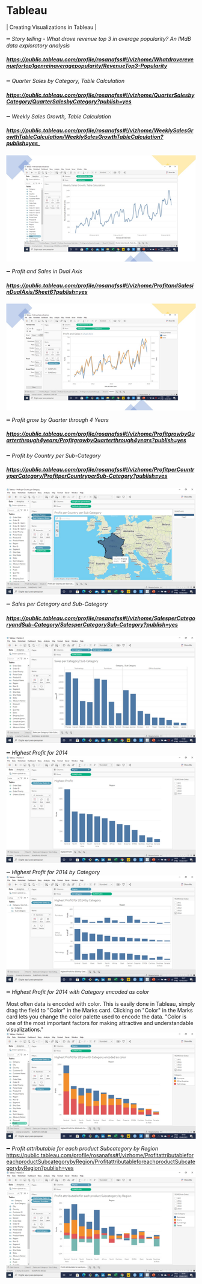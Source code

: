 # Tableau

| Creating Visualizations in Tableau  |

:heavy_minus_sign:  _Story telling - What drove revenue top 3 in average popularity? An IMdB data exploratory analysis_
##### https://public.tableau.com/profile/rosanafss#!/vizhome/Whatdroverevenuefortop1genreinaveragepopularity/RevenueTop3-Popularity


:heavy_minus_sign:  _Quarter Sales by Category, Table Calculation_
##### https://public.tableau.com/profile/rosanafss#!/vizhome/QuarterSalesbyCategory/QuarterSalesbyCategory?publish=yes


:heavy_minus_sign:  _Weekly Sales Growth, Table Calculation_
##### https://public.tableau.com/profile/rosanafss#!/vizhome/WeeklySalesGrowthTableCalculation/WeeklySalesGrowthTableCalculation?publish=yes_ 
![Tableau]( https://github.com/RosanaFSS/Tableau/blob/main/Intro%20to%20Data%20Visualization/Weekly%20Sales%20Growth%2C%20Table%20Calculation.jpg )


:heavy_minus_sign:  _Profit and Sales in Dual Axis_ 
##### https://public.tableau.com/profile/rosanafss#!/vizhome/ProfitandSalesinDualAxis/Sheet6?publish=yes
![Tableau]( https://github.com/RosanaFSS/Tableau/blob/main/Intro%20to%20Data%20Visualization/Profit%20and%20Sales%20in%20Dual%20Axis.jpg )


:heavy_minus_sign:  _Profit grow by Quarter through 4 Years_ 
##### https://public.tableau.com/profile/rosanafss#!/vizhome/ProfitgrowbyQuarterthrough4years/ProfitgrowbyQuarterthrough4years?publish=yes


:heavy_minus_sign:  _Profit by Country per Sub-Category_ 
##### https://public.tableau.com/profile/rosanafss#!/vizhome/ProfitperCountryperCategory/ProfitperCountryperSub-Category?publish=yes
![Tableau]( https://github.com/RosanaFSS/Tableau/blob/main/Intro%20to%20Data%20Visualization/Profit%20for%20%20Binders%20in%20France.jpg )


:heavy_minus_sign:  _Sales per Category and Sub-Category_ 
##### https://public.tableau.com/profile/rosanafss#!/vizhome/SalesperCategoryandSub-Category/SalesperCategorySub-Category?publish=yes
![Tableau]( https://github.com/RosanaFSS/Tableau/blob/main/Intro%20to%20Data%20Visualization/Sales%20per%20Category%20and%20Sub-Category.jpg )



:heavy_minus_sign:  _Highest Profit for 2014_
![Tableau]( https://github.com/RosanaFSS/Tableau/blob/main/Intro%20to%20Data%20Visualization/Highest%20Profit%20for%202014.jpg )



:heavy_minus_sign:  _Highest Profit for 2014 by Category_
![Tableau]( https://github.com/RosanaFSS/Tableau/blob/main/Intro%20to%20Data%20Visualization/Highest%20Profit%20for%202014%20by%20Category.jpg )



:heavy_minus_sign:  _Highest Profit for 2014 with Category encoded as color_

Most often data is encoded with color. This is easily done in Tableau, simply drag the field to "Color" in the Marks card. 
Clicking on "Color" in the Marks card lets you change the color palette used to encode the data.
"Color is one of the most important factors for making attractive and understandable visualizations."
![Tableau]( https://github.com/RosanaFSS/Tableau/blob/main/Intro%20to%20Data%20Visualization/Highest%20Profit%20for%202014%20with%20Category%20encoded%20as%20color.jpg )




:heavy_minus_sign:  _Profit attributable for each product Subcategory by Region_
https://public.tableau.com/profile/rosanafss#!/vizhome/ProfitattributableforeachproductSubcategorybyRegion/ProfitattributableforeachproductSubcategorybyRegion?publish=yes
![Tableau]( https://github.com/RosanaFSS/Tableau/blob/main/Intro%20to%20Data%20Visualization/Profit%20attributable%20for%20each%20product%20Subcategory%20by%20Region.jpg )

